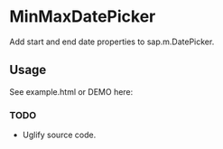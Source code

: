 # MinMaxDatePicker
Add start and end date properties to sap.m.DatePicker.

## Usage
See example.html or DEMO here:

### TODO
- Uglify source code.


